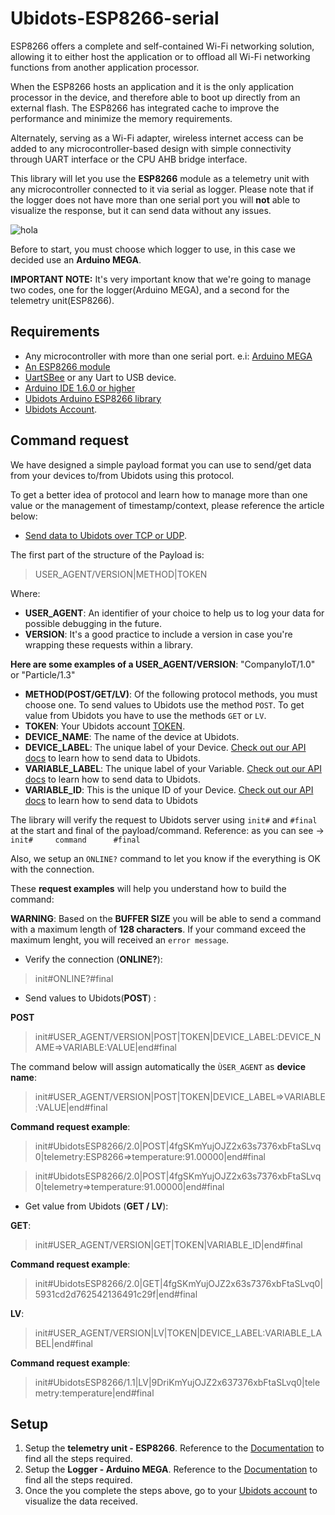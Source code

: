 # Ubidots-ESP8266-serial

ESP8266 offers a complete and self-contained Wi-Fi networking solution, allowing it to either host the application or to offload all Wi-Fi networking functions from another application processor.

When the ESP8266 hosts an application and it is the only application processor in the device, and therefore able to boot up directly from an external flash. The ESP8266 has integrated cache to improve the performance and minimize the memory requirements.

Alternately, serving as a Wi-Fi adapter, wireless internet access can be added to any microcontroller-based design with simple connectivity through UART interface or the CPU AHB bridge interface.

This library will let you use the **ESP8266** module as a telemetry unit with any microcontroller connected to it via serial as logger. Please note that if the logger does not have more than one serial port you will __not__ able to visualize the response, but it can send data without any issues.

![hola](https://cdn2.hubspot.net/hubfs/329717/Ubidots_telemetryUnit.png)

Before to start, you must choose which logger to use, in this case we decided use an **Arduino MEGA**.

**IMPORTANT NOTE:** It's very important know that we're going to manage two codes, one for the logger(Arduino MEGA), and a second for the telemetry unit(ESP8266).

## Requirements

* Any microcontroller with more than one serial port. e.i: [Arduino MEGA](https://www.arduino.cc/en/Main/arduinoBoardMega)
* [An ESP8266 module](http://www.aliexpress.com/wholesale?catId=0&initiative_id=AS_20160302130000&SearchText=esp8266)
* [UartSBee](http://wiki.seeed.cc/UartSBee_V4/) or any Uart to USB device.
* [Arduino IDE 1.6.0 or higher](https://www.arduino.cc/en/Main/Software)
* [Ubidots Arduino ESP8266 library](https://github.com/ubidots/ubidots-esp8266-serial/archive/master.zip)
* [Ubidots Account](https://ubidots.com/).

## Command request

We have designed a simple payload format you can use to send/get data from your devices to/from Ubidots using this protocol.

To get a better idea of protocol and learn how to manage more than one value or the management of timestamp/context, please reference the article below:

* [Send data to Ubidots over TCP or UDP](http://help.ubidots.com/developers/send-data-to-ubidots-over-tcp-or-udp).

The first part of the structure of the Payload is:

> USER_AGENT/VERSION|METHOD|TOKEN

Where:

* **USER_AGENT**: An identifier of your choice to help us to log your data for possible debugging in the future.
* **VERSION**: It's a good practice to include a version in case you're wrapping these requests within a library.

**Here are some examples of a USER_AGENT/VERSION**: "CompanyIoT/1.0" or "Particle/1.3"

* **METHOD(POST/GET/LV)**: Of the following protocol methods, you must choose one. To send values to Ubidots use the method `POST`. To get value from Ubidots you have to use the methods `GET` or `LV`.
* **TOKEN**: Your Ubidots account [TOKEN](http://help.ubidots.com/user-guides/find-your-token-from-your-ubidots-account).
* **DEVICE_NAME**: The name of the device at Ubidots.
* **DEVICE_LABEL**: The unique label of your Device. [Check out our API docs](https://ubidots.com/docs/api/index.html#send-values) to learn how to send data to Ubidots.
* **VARIABLE_LABEL**: The unique label of your Variable. [Check out our API docs](https://ubidots.com/docs/api/index.html#send-values) to learn how to send data to Ubidots.
* **VARIABLE_ID**: This is the unique ID of your Device. [Check out our API docs](https://ubidots.com/docs/api/index.html#send-values) to learn how to send data to Ubidots

The library will verify the request to Ubidots server using `init#` and `#final` at the start and final of the payload/command. Reference: as you can see -> `init#     command      #final`

Also, we setup an `ONLINE?` command to let you know if the everything is OK with the connection.

These **request examples** will help you understand how to build the command:

**WARNING**: Based on the **BUFFER SIZE** you will be able to send a command with a maximum length of **128 characters**. If your command exceed the maximum lenght, you will received an `error message`.


* Verify the connection (**ONLINE?**):

> init#ONLINE?#final

* Send values to Ubidots(**POST**) :

**POST**

> init#USER_AGENT/VERSION|POST|TOKEN|DEVICE_LABEL:DEVICE_NAME=>VARIABLE:VALUE|end#final

The command below will assign automatically the `ÙSER_AGENT` as **device name**:

> init#USER_AGENT/VERSION|POST|TOKEN|DEVICE_LABEL=>VARIABLE:VALUE|end#final

**Command request example**:

> init#UbidotsESP8266/2.0|POST|4fgSKmYujOJZ2x63s7376xbFtaSLvq0|telemetry:ESP8266=>temperature:91.00000|end#final

> init#UbidotsESP8266/2.0|POST|4fgSKmYujOJZ2x63s7376xbFtaSLvq0|telemetry=>temperature:91.00000|end#final

* Get value from Ubidots (**GET / LV**):

**GET**:

> init#USER_AGENT/VERSION|GET|TOKEN|VARIABLE_ID|end#final

**Command request example**:

> init#UbidotsESP8266/2.0|GET|4fgSKmYujOJZ2x63s7376xbFtaSLvq0|5931cd2d762542136491c29f|end#final

**LV**:

> init#USER_AGENT/VERSION|LV|TOKEN|DEVICE_LABEL:VARIABLE_LABEL|end#final

**Command request example**:

> init#UbidotsESP8266/1.1|LV|9DriKmYujOJZ2x637376xbFtaSLvq0|telemetry:temperature|end#final

## Setup

1. Setup the **telemetry unit - ESP8266**. Reference to the [Documentation](https://github.com/ubidots/ubidots-esp8266-serial/tree/master/docs/TelemetryUnit_ESP8266.md) to find all the steps required.
2. Setup the **Logger - Arduino MEGA**. Reference to the [Documentation](https://github.com/ubidots/ubidots-esp8266-serial/tree/master/docs/Logger.md) to find all the steps required.
3. Once the you complete the steps above, go to your [Ubidots account](https://ubidots.com/) to visualize the data received.
